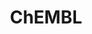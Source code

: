 ---
bigquery: https://console.cloud.google.com/bigquery?p=patents-public-data&d=ebi_chembl&page=dataset
citation: '"The ChEMBL database in 2017." Anna Gaulton, Anne Hersey, Michał Nowotka,
  A Patrícia Bento, Jon Chambers, David Mendez, Prudence Mutowo, Francis Atkinson,
  Louisa J Bellis, Elena Cibrián-Uhalte, Mark Davies, Nathan Dedman, Anneli Karlsson,
  María Paula Magariños, John P Overington, George Papadatos, Ines Smit, Andrew R
  Leach Nucleic acids Research (2017) 45 (Database Issue), D945-D954'
contributors: European Bioinformatics Institute
cost: None
description: ChEMBL Data is a manually curated database of small molecules used in
  drug discovery, including information about existing patented drugs.
documentation: 'schema: https://www.ebi.ac.uk/chembl/db_schema


  '
last_edit: Mon, 04 Apr 2022 19:07:30 GMT
location: https://console.cloud.google.com/marketplace/product/google_patents_public_datasets/chembl
maintained_by: EMBL-EBI, an outstation of European Molecular Biology Laboratory
related_publications: '

  ChEMBL: towards direct deposition of bioassay data.


  Mendez D, Gaulton A, Bento AP, Chambers J, De Veij M, Félix E, Magariños MP, Mosquera
  JF, Mutowo P, Nowotka M, Gordillo-Marañón M, Hunter F, Junco L, Mugumbate G, Rodriguez-Lopez
  M, Atkinson F, Bosc N, Radoux CJ, Segura-Cabrera A, Hersey A, Leach AR.


  — Nucleic Acids Res. 2019; 47(D1):D930-D940. doi: 10.1093/nar/gky1075

  '
schema_fields: '[''assay_tax_id'', ''hrac_code'', ''mc_target_type'', ''standard_type'',
  ''direct_interaction'', ''withdrawn_year'', ''protein_class_synonym'', ''domain_name'',
  ''hrac_class_id'', ''substrate_record_id'', ''cl_lincs_id'', ''l3'', ''met_conversion'',
  ''mec_id'', ''mol_hrac_id'', ''met_comment'', ''mw_freebase'', ''canonical_smiles'',
  ''level4'', ''potential_duplicate'', ''hba_lipinski'', ''cell_name'', ''l5'', ''num_ro5_violations'',
  ''lle'', ''drug_substance_flag'', ''patent_id'', ''curated_by'', ''cpd_str_alert_id'',
  ''toid'', ''variant_id'', ''cell_source_tissue'', ''first_in_class'', ''mc_organism'',
  ''molregno'', ''delist_flag'', ''domain_description'', ''mol_atc_id'', ''polymer_flag'',
  ''syn_type'', ''activity_id'', ''pathway_key'', ''standard_text_value'', ''path'',
  ''name'', ''units'', ''parent_id'', ''caloha_id'', ''confidence_score'', ''usan_stem'',
  ''sei'', ''src_short_name'', ''predbind_id'', ''source'', ''bao_id'', ''protclasssyn_id'',
  ''ddd_id'', ''co_stem_id'', ''enzyme_tid'', ''drug_product_flag'', ''biocomp_id'',
  ''dosage_form'', ''type'', ''uberon_id'', ''bao_endpoint'', ''rtb'', ''active_ingredient'',
  ''level3'', ''mol_frac_id'', ''usan_stem_definition'', ''acd_most_bpka'', ''src_assay_id'',
  ''ingredient'', ''assay_strain'', ''isoform'', ''level2'', ''relationship_desc'',
  ''usan_stem_id'', ''molecular_species'', ''aromatic_rings'', ''frac_class_id'',
  ''l8'', ''aspect'', ''mc_tax_id'', ''level3_description'', ''met_id'', ''protein_class_desc'',
  ''idx'', ''description'', ''smid'', ''irac_class_id'', ''year'', ''company'', ''warnref_id'',
  ''curation_comment'', ''assay_test_type'', ''applicant_full_name'', ''l7'', ''patent_no'',
  ''cx_most_bpka'', ''stem_class'', ''downgraded'', ''usan_substem'', ''assay_cell_type'',
  ''cell_source_tax_id'', ''acd_logp'', ''value'', ''first_page'', ''qudt_units'',
  ''withdrawn_class'', ''patent_expire_date'', ''cell_source_organism'', ''orig_description'',
  ''tid'', ''start_position'', ''qed_weighted'', ''chembl_id'', ''molecular_mechanism'',
  ''route'', ''assay_desc'', ''mc_target_name'', ''site_residues'', ''assay_class_id'',
  ''bao_format'', ''warning_year'', ''target_desc'', ''innovator_company'', ''res_stem_id'',
  ''selectivity_comment'', ''drugind_id'', ''standard_units'', ''synonyms'', ''pchembl_value'',
  ''hbd'', ''as_id'', ''mutation'', ''dosed_ingredient'', ''site_id'', ''level1_description'',
  ''source_domain_id'', ''l2'', ''class_type'', ''targcomp_id'', ''organism'', ''published_type'',
  ''protein_class_id'', ''result_flag'', ''last_page'', ''mecref_id'', ''cx_logd'',
  ''published_relation'', ''job_id'', ''site_name'', ''warning_description'', ''l4'',
  ''relationship_type'', ''src_description'', ''published_value'', ''definition'',
  ''enzyme_name'', ''hba'', ''therapeutic_flag'', ''ass_cls_map_id'', ''standard_value'',
  ''actsm_id'', ''cidx'', ''target_type'', ''cell_ontology_id'', ''comp_class_id'',
  ''src_compound_id'', ''related_tid'', ''alert_id'', ''molfile'', ''research_stem'',
  ''who_name'', ''previous_company'', ''oral'', ''l1'', ''cx_most_apka'', ''creation_date'',
  ''label'', ''le'', ''warning_id'', ''chirality'', ''assay_type'', ''parameter_type'',
  ''assay_subcellular_fraction'', ''rgid'', ''subgroup'', ''prediction_method'', ''helm_notation'',
  ''publication_number'', ''level1'', ''usan_year'', ''product_id'', ''domain_type'',
  ''assay_param_id'', ''ddd_value'', ''activity_count'', ''std_act_id'', ''priority'',
  ''tissue_id'', ''sitecomp_id'', ''targrel_id'', ''mechanism_comment'', ''last_active'',
  ''parameter_value'', ''relation'', ''mc_target_accession'', ''status'', ''homologue'',
  ''psa'', ''target_mapping'', ''bto_id'', ''issue'', ''assay_source'', ''disease_efficacy'',
  ''natural_product'', ''assay_id'', ''standard_flag'', ''compsyn_id'', ''confidence'',
  ''pubmed_id'', ''ro3_pass'', ''set_name'', ''irac_code'', ''ad_type'', ''warning_type'',
  ''tbl'', ''efo_term'', ''compound_key'', ''pathway_id'', ''metref_id'', ''topical'',
  ''num_lipinski_ro5_violations'', ''class_level'', ''bei'', ''go_id'', ''accession'',
  ''approval_date'', ''assay_category'', ''relationship'', ''standard_inchi_key'',
  ''upper_value'', ''title'', ''sequence'', ''component_id'', ''acd_most_apka'', ''entity_type'',
  ''mol_irac_id'', ''ref_type'', ''parent_go_id'', ''sequence_md5sum'', ''annotation'',
  ''assay_organism'', ''indication_class'', ''active_molregno'', ''doi'', ''entity_id'',
  ''level4_description'', ''structure_type'', ''version'', ''tax_id'', ''major_class'',
  ''comp_go_id'', ''short_name'', ''domain_id'', ''ref_url'', ''ddd_comment'', ''updated_by'',
  ''component_synonym'', ''end_position'', ''hbd_lipinski'', ''compound_name'', ''parent_type'',
  ''published_units'', ''efo_id'', ''authors'', ''withdrawn_country'', ''cx_logp'',
  ''mesh_id'', ''warning_class'', ''ddd_admr'', ''alogp'', ''chebi_par_id'', ''parent_molregno'',
  ''aidx'', ''stat'', ''withdrawn_flag'', ''cellosaurus_id'', ''doc_type'', ''standard_upper_value'',
  ''db_source'', ''molecule_type'', ''max_phase_for_ind'', ''abstract'', ''num_alerts'',
  ''ap_id'', ''tid_fixed'', ''indref_id'', ''data_validity_comment'', ''src_id'',
  ''binding_site_comment'', ''volume'', ''component_type'', ''text_value'', ''pref_name'',
  ''patent_use_code'', ''inorganic_flag'', ''nda_type'', ''frac_code'', ''db_version'',
  ''l6'', ''mechanism_of_action'', ''cell_id'', ''ddd_units'', ''country'', ''mw_monoisotopic'',
  ''trade_name'', ''oc_id'', ''updated_on'', ''availability_type'', ''parenteral'',
  ''level2_description'', ''record_id'', ''mesh_heading'', ''molsyn_id'', ''max_phase'',
  ''smarts'', ''ridx'', ''who_extra'', ''formulation_id'', ''compd_id'', ''heavy_atoms'',
  ''submission_date'', ''prodrug'', ''doc_id'', ''normal_range_min'', ''black_box_warning'',
  ''alert_set_id'', ''drug_record_id'', ''atc_code'', ''normal_range_max'', ''standard_relation'',
  ''first_approval'', ''metabolite_record_id'', ''species_group_flag'', ''journal'',
  ''full_mwt'', ''action_type'', ''activity_comment'', ''cell_description'', ''ref_id'',
  ''stem'', ''warning_country'', ''full_molformula'', ''withdrawn_reason'', ''strength'',
  ''log_id'', ''level5'', ''standard_inchi'', ''acd_logd'', ''comments'', ''clo_id'',
  ''alert_name'', ''prod_pat_id'', ''assay_tissue'', ''uo_units'']'
shortname: chembl
tags:
- biotechnology
- health
- chemical
- bioinformatics
- medical
terms_of_use: CC BY-SA 3.0
title: ChEMBL
uuid: e232a192-965c-4ec9-904c-155b6dfe56c5
---